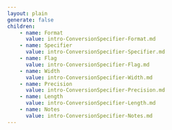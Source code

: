 ```yaml
---
layout: plain
generate: false
children:
    - name: Format
      value: intro-ConversionSpecifier-Format.md
    - name: Specifier
      value: intro-ConversionSpecifier-Specifier.md
    - name: Flag
      value: intro-ConversionSpecifier-Flag.md
    - name: Width
      value: intro-ConversionSpecifier-Width.md
    - name: Precision
      value: intro-ConversionSpecifier-Precision.md
    - name: Length
      value: intro-ConversionSpecifier-Length.md
    - name: Notes
      value: intro-ConversionSpecifier-Notes.md
---
```

